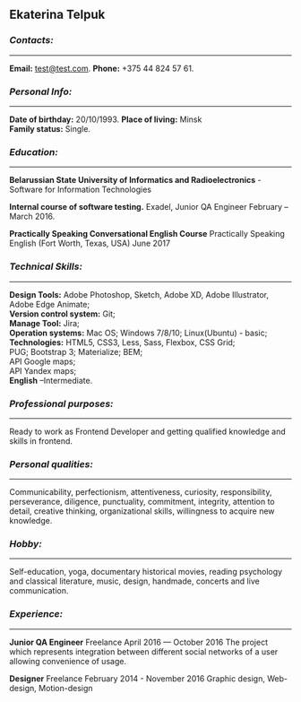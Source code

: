 ## **Ekaterina Telpuk**

### *Contacts:*
---
**Email:** test@test.com. 
**Phone:** +375 44 824 57 61. 

### *Personal Info:*
---
**Date of birthday:** 20/10/1993. 
**Place of living:** Minsk  
**Family status:** Single. 

### *Education:*
---
**Belarussian State University of Informatics and Radioelectronics** - Software for Information Technologies

**Internal course of software testing.**
 Exadel, Junior QA Engineer
 February – March 2016.

**Practically Speaking Conversational English Course**
 Practically Speaking English (Fort Worth, Texas, USA)
 June 2017

### *Technical Skills:*
---
**Design Tools:** Adobe Photoshop, Sketch, Adobe XD, Adobe Illustrator, Adobe Edge Animate;  
**Version control system:** Git;  
**Manage Tool:** Jira;  
**Operation systems:** Mac OS; Windows 7/8/10; Linux(Ubuntu) - basic;  
**Technologies:** HTML5, CSS3, Less, Sass, Flexbox, CSS Grid;  
PUG; Bootstrap 3; Materialize; BEM;  
API Google maps;  
API Yandex maps;  
**English** –Intermediate.

### *Professional purposes:*
---
Ready to work as Frontend Developer and getting qualified knowledge and skills in frontend.

### *Personal qualities:*
---
Communicability, perfectionism, attentiveness, curiosity, responsibility, perseverance, diligence, punctuality, commitment, integrity, attention to detail, creative thinking, organizational skills, willingness to acquire new knowledge.

### *Hobby:*
---
Self-education, yoga, documentary historical movies, reading psychology and classical literature, music, design, handmade, concerts and live communication.

### *Experience:*
---
**Junior QA Engineer**
Freelance
April 2016 — October 2016
The project which represents integration between different social networks of a user allowing convenience of usage.

**Designer**
Freelance
February 2014 - November 2016
Graphic design, Web-design, Motion-design
